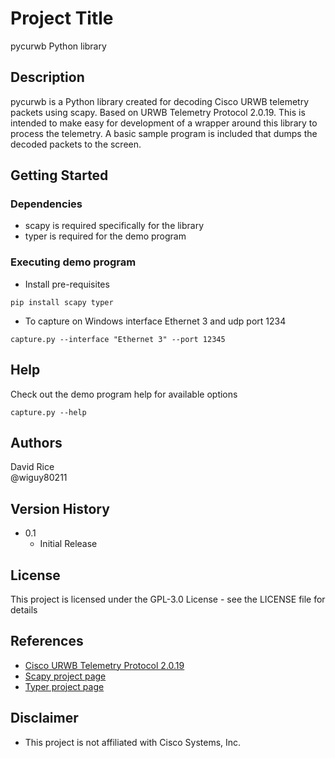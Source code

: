 # Project Title

pycurwb Python library

## Description

pycurwb is a Python library created for decoding Cisco URWB telemetry packets using scapy.  Based on URWB Telemetry Protocol 2.0.19.  This is intended to make easy for development of a wrapper around this library to process the telemetry.  A basic sample program is included that dumps the decoded packets to the screen.

## Getting Started

### Dependencies

* scapy is required specifically for the library
* typer is required for the demo program

### Executing demo program

* Install pre-requisites
```
pip install scapy typer
```
* To capture on Windows interface Ethernet 3 and udp port 1234
```
capture.py --interface "Ethernet 3" --port 12345
```

## Help

Check out the demo program help for available options
```
capture.py --help
```

## Authors

David Rice  
@wiguy80211

## Version History

* 0.1
    * Initial Release

## License

This project is licensed under the GPL-3.0 License - see the LICENSE file for details

## References

* [Cisco URWB Telemetry Protocol 2.0.19](https://www.cisco.com/c/en/us/td/docs/wireless/outdoor_industrial/iw9167/reference/URWB_Telemetry_Protocol_2-0-19.html)
* [Scapy project page](https://scapy.readthedocs.io/en/latest/index.html)
* [Typer project page](https://typer.tiangolo.com/)

## Disclaimer

* This project is not affiliated with Cisco Systems, Inc.
